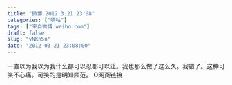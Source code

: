 ```yaml
---
title: "微博 2012.3.21 23:08"
categories: ["嘀咕"]
tags: ["来自微博 weibo.com"]
draft: false
slug: "vNKn5n"
date: "2012-03-21 23:08:00"
---
```


<p>一直以为我以为我什么都可以忍都可以让。我也那么做了这么久。我错了。这种可笑不心痛。可笑的是明知顾范。 O网页链接 ​​​​</p>
